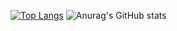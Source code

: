 
 
[![Top Langs](https://github-readme-stats.vercel.app/api/top-langs/?username=Gsuy&layout=compact&langs_count=100)](https://github.com/anuraghazra/github-readme-stats)
![Anurag's GitHub stats](https://github-readme-stats.vercel.app/api?username=Gsuy&show_icons=true&theme=tokyonight)
